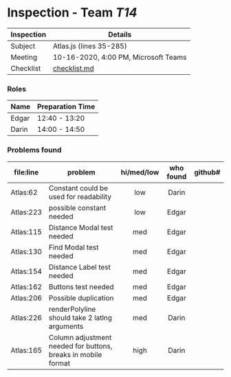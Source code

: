 # Inspection - Team *T14* 
 
| Inspection | Details |
| ----- | ----- |
| Subject | Atlas.js (lines 35-285) |
| Meeting | 10-16-2020, 4:00 PM, Microsoft Teams |
| Checklist | [checklist.md](https://github.com/csucs314f20/t14/blob/master/reports/checklist.md) |

### Roles

| Name | Preparation Time |
| ---- | ---- |
| Edgar | 12:40 - 13:20 |
| Darin | 14:00 - 14:50 |

### Problems found

| file:line | problem | hi/med/low | who found | github#  |
| --- | --- | :---: | :---: | --- |
| Atlas:62 | Constant could be used for readability | low | Darin | |
| Atlas:223 | possible constant needed | low | Edgar |  |
| Atlas:115 | Distance Modal test needed | med | Edgar | |
| Atlas:130 | Find Modal test needed | med | Edgar | |
| Atlas:154 | Distance Label test needed | med | Edgar | |
| Atlas:162 | Buttons test needed | med | Edgar | |
| Atlas:206 | Possible duplication | med | Edgar | |
| Atlas:226 | renderPolyline should take 2 latlng arguments | med | Darin | |
| Atlas:165 | Column adjustment needed for buttons, breaks in mobile format | high | Darin | |
